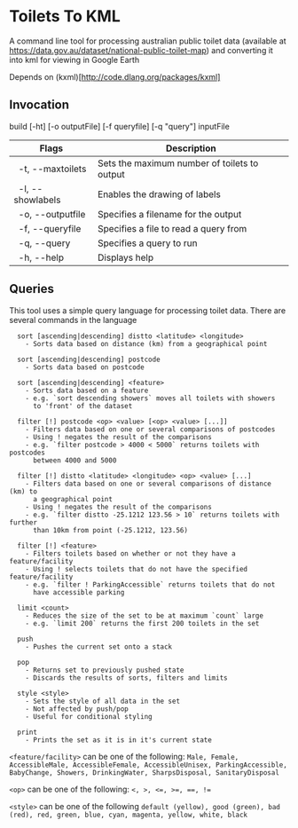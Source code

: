 Toilets To KML
==============

A command line tool for processing australian public toilet data (available at https://data.gov.au/dataset/national-public-toilet-map) and converting it into kml for viewing in Google Earth

Depends on (kxml)[http://code.dlang.org/packages/kxml]

Invocation
----------
build [-ht] [-o outputFile] [-f queryfile] [-q "query"] inputFile

   Flags                  | Description
  ------------------------|---------------------------------------------
  -t, --maxtoilets <num>  | Sets the maximum number of toilets to output
  -l, --showlabels        | Enables the drawing of labels
  -o, --outputfile <file> | Specifies a filename for the output
  -f, --queryfile <file>  | Specifies a file to read a query from
  -q, --query <query>     | Specifies a query to run
  -h, --help              | Displays help

Queries
-------

This tool uses a simple query language for processing toilet data.
There are several commands in the language

```
  sort [ascending|descending] distto <latitude> <longitude> 
    - Sorts data based on distance (km) from a geographical point

  sort [ascending|descending] postcode
    - Sorts data based on postcode

  sort [ascending|descending] <feature>
    - Sorts data based on a feature
    - e.g. `sort descending showers` moves all toilets with showers
      to 'front' of the dataset

  filter [!] postcode <op> <value> [<op> <value> [...]]
    - Filters data based on one or several comparisons of postcodes
    - Using ! negates the result of the comparisons
    - e.g. `filter postcode > 4000 < 5000` returns toilets with postcodes
      between 4000 and 5000

  filter [!] distto <latitude> <longitude> <op> <value> [...]
    - Filters data based on one or several comparisons of distance (km) to
      a geographical point
    - Using ! negates the result of the comparisons
    - e.g. `filter distto -25.1212 123.56 > 10` returns toilets with further
      than 10km from point (-25.1212, 123.56)

  filter [!] <feature>
    - Filters toilets based on whether or not they have a feature/facility
    - Using ! selects toilets that do not have the specified feature/facility
    - e.g. `filter ! ParkingAccessible` returns toilets that do not
      have accessible parking

  limit <count>
    - Reduces the size of the set to be at maximum `count` large
    - e.g. `limit 200` returns the first 200 toilets in the set

  push
    - Pushes the current set onto a stack

  pop
    - Returns set to previously pushed state
    - Discards the results of sorts, filters and limits

  style <style>
    - Sets the style of all data in the set
    - Not affected by push/pop
    - Useful for conditional styling

  print
    - Prints the set as it is in it's current state
```

`<feature/facility>` can be one of the following: 
  `Male, Female, AccessibleMale,
  AccessibleFemale, AccessibleUnisex,
  ParkingAccessible, BabyChange,
  Showers, DrinkingWater, SharpsDisposal,
  SanitaryDisposal`

`<op>` can be one of the following: 
  `<, >, <=, >=, ==, !=`

`<style>` can be one of the following
  `default (yellow),
  good (green), bad (red),
  red, green, blue,
  cyan, magenta, yellow,
  white, black`
